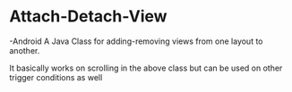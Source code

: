 # Attach-Detach-View
-Android
A Java Class for adding-removing views from one layout to another.

It basically works on scrolling in the above class
but can be used on other trigger conditions as well